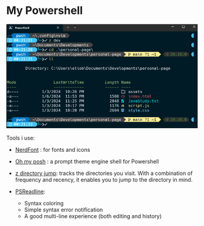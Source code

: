 # My Powershell 

![pwsh-img](pwsh-sc.png)

Tools i use:

- [NerdFont](https://www.nerdfonts.com) : for fonts and icons

- [Oh my posh](https://ohmyposh.dev/) : a prompt theme engine shell for Powershell 

- [z directory jump](https://github.com/jethrokuan/z): tracks the directories you visit. With a combination of frequency and recency, it enables you to jump to the directory in mind.

- [PSReadline](https://github.com/PowerShell/PSReadLine):
    - Syntax coloring
    - Simple syntax error notification
    - A good multi-line experience (both editing and history)
